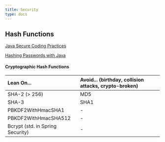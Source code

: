```yaml
---
title: Security
type: docs
---
```

## Hash Functions

[Java Secure Coding Practices](https://www.securecoding.cert.org/confluence/display/java/Security:+Introduction)

[Hashing Passwords with Java](https://www.securecoding.cert.org/confluence/display/java/MSC62-J.+Store+passwords+using+a+hash+function)

#### Cryptographic Hash Functions

| Lean On...                         | Avoid... (birthday, collision attacks, crypto-broken) |
| :---                               | :--- |
| SHA-2 (> 256)                      | MD5 |
| SHA-3                              | SHA1 |
| PBKDF2WithHmacSHA1                 | - |
| PBKDF2WithHmacSHA512               | - |
| Bcrypt \(std. in Spring Security\) | - |

